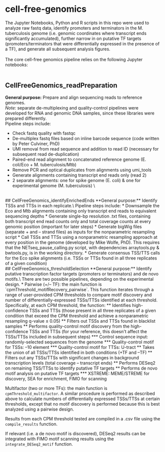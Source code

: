 # cell-free-genomics
The Jupyter Notebooks, Python and R scripts in this repo were used to analyze raw fastq data, identify promoters and terminators in the M. tuberculosis genome (i.e. genomic coordinates where transcript ends significantly accumulated), further narrow in on putative TF targets (promoters/terminators that were differentially expressed in the presence of a TF), and generate all subsequent analysis figures. \
<br>
The core cell-free genomics pipeline relies on the following Jupyter notebooks:\
<br>
## CellFreeGenomics_readPreparation 
**General purpose:** Prepare and align sequencing reads to reference genomes.   \
*Note:* separate de-multiplexing and quality-control pipelines were developed for RNA and genomic DNA samples, since these libraries were prepared differently.\
Pipeline steps include:
* Check fastq quality with fastqc  
* De-multiplex fastq files based on inline barcode sequence (code written by Peter Culviner, PhD)
* UMI removal from read sequence and addition to read ID (necessary for subsequent read de-duplication)
* Paired-end read alignment to concatenated reference genome (E. coli/Eco + M. tuberculosis/Mtb)
* Remove PCR and optical duplicates from alignments using umi_tools
* Generate alignments containing transcript end reads only (read 2)
* 2 separate alignments: one for spike genome (E. coli) & one for experimental genome (M. tuberculosis) \
<br>
## CellFreeGenomics_identifyEnrichedEnds 
**General purpose:** Identify TSSs and TTSs in each replicate.\
Pipeline steps include:
  * Downsample the Eco and Mtb alignments containing only transcript end reads to equivalent sequencing depths
  * Generate single-bp resolution .txt files, containing both transcript end read counts only and total coverage counts at every genomic position (important for later steps)
  * Generate bigWig files (separate + and – strand files) as inputs for the nonparametric resampling script
  * Call TSSs and TTSs using a nonparametric resampling approach at every position in the genome (developed by Mike Wolfe, PhD). This requires that the NETseq_pause_calling.py script, with dependencies arraytools.py & bwtools.py, is in the working directory.
 * Generate consensus TSS/TTS calls for the Eco spike alignments (i.e. TSSs or TTSs found in all three replicates of a given condition)
<br>
## CellFreeGenomics_thresholdSelection
**General purpose:** Identify putative transcription factor targets (promoters or terminators) and de novo motifs.\
There are two possible pipelines, depending on the experimental design.
  * Pairwise (+/– TF): the main function is `cpmThreshold_motifRecovery_pairwise`. This function iterates through a range of user-provided CPM thresholds to compare motif discovery and number    of differentially-expressed TSSs/TTSs identified at each threshold. Specifically, at each CPM threshold, the function:
    ** Identifies high-confidence TSSs and TTSs (those present in all three replicates of a given condition that exceed the CPM threshold and achieve a nonparametric resampling q-value ≤ 0.05)
    ** Filters out TSSs and TTSs found in blacklist samples
    ** Performs quality-control motif discovery from the high-confidence TSSs and TTSs (for your reference, this doesn't affect the TSSs/TTSs included in subsequent steps)
      *** Control sequence input: randomly-selected sequences from the genome
      *** Quality-control motif for TSSs: –10 element
      *** Quality-control motif for TTSs: U-tract
    ** Takes the union of all TSSs/TTSs identified in both conditions (+TF and –TF)
    ** Filters out any TSSs/TTSs with significant changes in background transcription levels (total coverage – transcript ends)
    ** Performs DESeq2 on remaining TSS/TTSs to identify putative TF targets
    ** Performs de novo motif analysis on putative TF targets
      *** XSTREME: MEME/STREME for discovery, SEA for enrichment, FIMO for scanning

  Multifactor (two or more TFs): the main function is `cpmThreshold_multifactor`. A similar procedure is performed as described above to calculate numbers of differentially expressed           TSSs/TTSs at certain thresholds, except that no motif discovery is performed because this is best analyzed using a pairwise design.

Results from each CPM threshold tested are compiled in a .csv file using the `compile_results` function.

If relevant (i.e. a de novo motif is discovered), DESeq2 results can be integrated with FIMO motif scanning results using the `integrate_DESeq2_motif` function.


